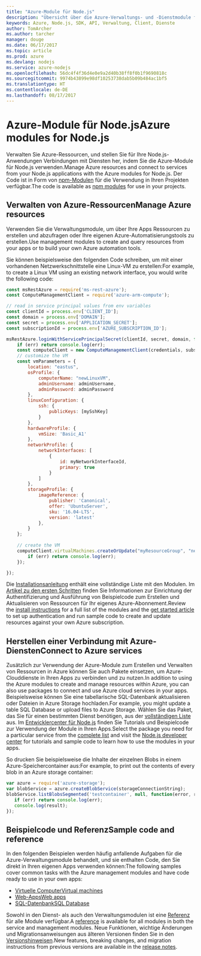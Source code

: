 ```yaml
---
title: "Azure-Module für Node.js"
description: "Übersicht über die Azure-Verwaltungs- und -Dienstmodule für Node.js"
keywords: Azure, Node.js, SDK, API, Verwaltung, Client, Dienste
author: TomArcher
ms.author: tarcher
manager: douge
ms.date: 06/17/2017
ms.topic: article
ms.prod: azure
ms.devlang: nodejs
ms.service: azure-nodejs
ms.openlocfilehash: 56dc4f4f36d4e0e9a2d40b38ff8f0b1f9690818c
ms.sourcegitcommit: 9974b43899e98df10253738dab5b09b484ac1bf5
ms.translationtype: HT
ms.contentlocale: de-DE
ms.lasthandoff: 08/17/2017
---
```

# <a name="azure-modules-for-nodejs"></a><span data-ttu-id="4ba5c-104">Azure-Module für Node.js</span><span class="sxs-lookup"><span data-stu-id="4ba5c-104">Azure modules for Node.js</span></span>

<span data-ttu-id="4ba5c-105">Verwalten Sie Azure-Ressourcen, und stellen Sie für Ihre Node.js-Anwendungen Verbindungen mit Diensten her, indem Sie die Azure-Module für Node.js verwenden.</span><span class="sxs-lookup"><span data-stu-id="4ba5c-105">Manage Azure resources and connect to services from your Node.js applications with the Azure modules for Node.js.</span></span> <span data-ttu-id="4ba5c-106">Der Code ist in Form von [npm-Modulen](node-sdk-azure-install.md) für die Verwendung in Ihren Projekten verfügbar.</span><span class="sxs-lookup"><span data-stu-id="4ba5c-106">The code is available as [npm modules](node-sdk-azure-install.md) for use in your projects.</span></span> 

## <a name="manage-azure-resources"></a><span data-ttu-id="4ba5c-107">Verwalten von Azure-Ressourcen</span><span class="sxs-lookup"><span data-stu-id="4ba5c-107">Manage Azure resources</span></span>

<span data-ttu-id="4ba5c-108">Verwenden Sie die Verwaltungsmodule, um über Ihre Apps Ressourcen zu erstellen und abzufragen oder Ihre eigenen Azure-Automatisierungstools zu erstellen.</span><span class="sxs-lookup"><span data-stu-id="4ba5c-108">Use management modules to create and query resources from your apps or to build your own Azure automation tools.</span></span> 

<span data-ttu-id="4ba5c-109">Sie können beispielsweise den folgenden Code schreiben, um mit einer vorhandenen Netzwerkschnittstelle eine Linux-VM zu erstellen:</span><span class="sxs-lookup"><span data-stu-id="4ba5c-109">For example, to create a Linux VM using an existing network interface, you would write the following code:</span></span>

```javascript
const msRestAzure = require('ms-rest-azure');
const ComputeManagementClient = require('azure-arm-compute');

// read in service principal values from env variables
const clientId = process.env['CLIENT_ID'];
const domain = process.env['DOMAIN'];
const secret = process.env['APPLICATION_SECRET'];
const subscriptionId = process.env['AZURE_SUBSCRIPTION_ID'];

msRestAzure.loginWithServicePrincipalSecret(clientId, secret, domain, function (err, credentials, subscriptions) {
    if (err) return console.log(err);
    const computeClient = new ComputeManagementClient(credentials, subscriptionId);
    // customize the VM 
    const vmParameters = {
        location: "eastus",
        osProfile: {
            computerName: "newLinuxVM",
            adminUsername: adminUsername,
            adminPassword: adminPassword
        },
        linuxConfiguration: {
            ssh: {
                publicKeys: [mySshKey]
            }
        },
        hardwareProfile: {
            vmSize: 'Basic_A1'
        },
        networkProfile: {
            networkInterfaces: [
                {
                    id: myNetworkInterfaceId,
                    primary: true
                }
            ]
        },
        storageProfile: {
            imageReference: {
                publisher: 'Canonical',
                offer: 'UbuntuServer',
                sku: '16.04-LTS',
                version: 'latest'
            },
        }
    };
 
    // create the VM
    computeClient.virtualMachines.createOrUpdate("myResourceGroup", "newLinuxVM", vmParameters, function (err, data) {
        if (err) return console.log(err);
    });

});
```

<span data-ttu-id="4ba5c-110">Die [Installationsanleitung](node-sdk-azure-install.md) enthält eine vollständige Liste mit den Modulen. Im [Artikel zu den ersten Schritten](node-sdk-azure-get-started.md) finden Sie Informationen zur Einrichtung der Authentifizierung und Ausführung von Beispielcode zum Erstellen und Aktualisieren von Ressourcen für Ihr eigenes Azure-Abonnement.</span><span class="sxs-lookup"><span data-stu-id="4ba5c-110">Review the [install instructions](node-sdk-azure-install.md) for a full list of the modules and the [get started article](node-sdk-azure-get-started.md) to set up authentication and run sample code to create and update resources against your own Azure subscription.</span></span> 

## <a name="connect-to-azure-services"></a><span data-ttu-id="4ba5c-111">Herstellen einer Verbindung mit Azure-Diensten</span><span class="sxs-lookup"><span data-stu-id="4ba5c-111">Connect to Azure services</span></span>

<span data-ttu-id="4ba5c-112">Zusätzlich zur Verwendung der Azure-Module zum Erstellen und Verwalten von Ressourcen in Azure können Sie auch Pakete einsetzen, um Azure-Clouddienste in Ihren Apps zu verbinden und zu nutzen.</span><span class="sxs-lookup"><span data-stu-id="4ba5c-112">In addition to using the Azure modules to create and manage resources within Azure, you can also use packages to connect and use Azure cloud services in your apps.</span></span> <span data-ttu-id="4ba5c-113">Beispielsweise können Sie eine tabellarische SQL-Datenbank aktualisieren oder Dateien in Azure Storage hochladen.</span><span class="sxs-lookup"><span data-stu-id="4ba5c-113">For example, you might update a table SQL Database or upload files to Azure Storage.</span></span> <span data-ttu-id="4ba5c-114">Wählen Sie das Paket, das Sie für einen bestimmten Dienst benötigen, aus der [vollständigen Liste](node-sdk-azure-install.md) aus. Im [Entwicklercenter für Node.js](https://azure.microsoft.com/develop/nodejs/) finden Sie Tutorials und Beispielcode zur Verwendung der Module in Ihren Apps.</span><span class="sxs-lookup"><span data-stu-id="4ba5c-114">Select the package you need for a particular service from the [complete list](node-sdk-azure-install.md) and visit the [Node.js developer center](https://azure.microsoft.com/develop/nodejs/) for tutorials and sample code to learn how to use the modules in your apps.</span></span>

<span data-ttu-id="4ba5c-115">So drucken Sie beispielsweise die Inhalte der einzelnen Blobs in einem Azure-Speichercontainer aus:</span><span class="sxs-lookup"><span data-stu-id="4ba5c-115">For example, to print out the contents of every blob in an Azure storage container:</span></span>

```javascript
var azure = require('azure-storage');
var blobService = azure.createBlobService(storageConnectionString);
blobService.listBlobsSegmented('testcontainer', null, function(error, result, response) {
   if (err) return console.log(err);
   console.log(result);
});
```

## <a name="sample-code-and-reference"></a><span data-ttu-id="4ba5c-116">Beispielcode und Referenz</span><span class="sxs-lookup"><span data-stu-id="4ba5c-116">Sample code and reference</span></span>

<span data-ttu-id="4ba5c-117">In den folgenden Beispielen werden häufig anfallende Aufgaben für die Azure-Verwaltungsmodule behandelt, und sie enthalten Code, den Sie direkt in Ihren eigenen Apps verwenden können:</span><span class="sxs-lookup"><span data-stu-id="4ba5c-117">The following samples cover common tasks with the Azure management modules and have code ready to use in your own apps:</span></span>

- [<span data-ttu-id="4ba5c-118">Virtuelle Computer</span><span class="sxs-lookup"><span data-stu-id="4ba5c-118">Virtual machines</span></span>](node-samples-services-compute.md)
- [<span data-ttu-id="4ba5c-119">Web-Apps</span><span class="sxs-lookup"><span data-stu-id="4ba5c-119">Web apps</span></span>](node-samples-services-web-and-mobile.md)
- [<span data-ttu-id="4ba5c-120">SQL-Datenbank</span><span class="sxs-lookup"><span data-stu-id="4ba5c-120">SQL Database</span></span>](node-samples-services-database.md)
   
<span data-ttu-id="4ba5c-121">Sowohl in den Dienst- als auch den Verwaltungsmodulen ist eine [Referenz](https://docs.microsoft.com/nodejs/api) für alle Module verfügbar.</span><span class="sxs-lookup"><span data-stu-id="4ba5c-121">A [reference](https://docs.microsoft.com/nodejs/api) is available for all modules in both the service and management modules.</span></span> <span data-ttu-id="4ba5c-122">Neue Funktionen, wichtige Änderungen und Migrationsanweisungen aus älteren Versionen finden Sie in den [Versionshinweisen](https://github.com/Azure/azure-sdk-for-node/releases).</span><span class="sxs-lookup"><span data-stu-id="4ba5c-122">New features, breaking changes, and migration instructions from previous versions are available in the [release notes](https://github.com/Azure/azure-sdk-for-node/releases).</span></span>